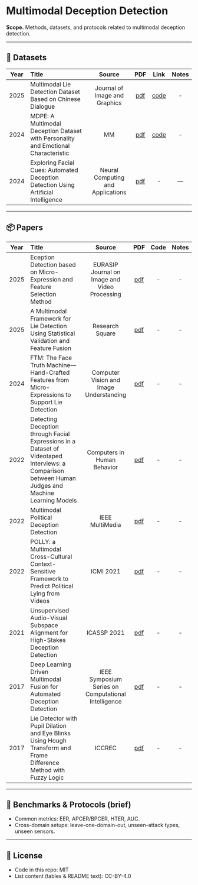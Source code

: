 # Multimodal Deception Detection

**Scope.** Methods, datasets, and protocols related to multimodal deception detection.



---

## 📄 Datasets

| Year | Title | Source | PDF | Link | Notes |
|:---:|:------|:-----:|:---------:|:----:|:-----:|
| 2025 | Multimodal Lie Detection Dataset Based on Chinese Dialogue | Journal of Image and Graphics | [pdf](https://arxiv.org/abs/2407.12274)| [code](https://aip.seu.edu.cn/2024/1219/c54084a515309/page.htm) | - |
| 2024 | MDPE: A Multimodal Deception Dataset with Personality and Emotional Characteristic | MM | [pdf](https://arxiv.org/abs/2407.12274) | [code](https://github.com/cai-cong/MDPE) | - |
| 2024 | Exploring Facial Cues: Automated Deception Detection Using Artificial Intelligence | Neural Computing and Applications | [pdf](https://link.springer.com/article/10.1007/s00521-024-09811-x) | - | — | - |

---

## 📦 Papers

| Year | Title | Source | PDF | Code | Notes |
|:---:|:------|:-----:|:---------:|:----:|:-----:|
| 2025 | Eception Detection based on Micro-Expression and Feature Selection Method | EURASIP Journal on Image and Video Processing| [pdf](https://link.springer.com/article/10.1186/s13640-025-00674-3)| - | - |
| 2025 | A Multimodal Framework for Lie Detection Using Statistical Validation and Feature Fusion | Research Square| [pdf](https://www.researchsquare.com/article/rs-6573656/v1)| - | - |
| 2024 | FTM: The Face Truth Machine—Hand-Crafted Features from Micro-Expressions to Support Lie Detection | Computer Vision and Image Understanding | [pdf](https://www.sciencedirect.com/science/article/pii/S1077314224002698)| - | - |
| 2022 | Detecting Deception through Facial Expressions in a Dataset of Videotaped Interviews: a Comparison between Human Judges and Machine Learning Models | Computers in Human Behavior| [pdf](https://www.sciencedirect.com/science/article/abs/pii/S0747563221003861)| - | - |
| 2022 | Multimodal Political Deception Detection |  IEEE MultiMedia | [pdf](https://ieeexplore.ieee.org/abstract/document/9310253)| - | - |
| 2022 | POLLY: a Multimodal Cross-Cultural Context-Sensitive Framework to Predict Political Lying from Videos |  ICMI 2021 | [pdf](https://dl.acm.org/doi/10.1145/3536221.3556617)| - | - |
| 2021 | Unsupervised Audio-Visual Subspace Alignment for High-Stakes Deception Detection | ICASSP 2021 | [pdf](https://ieeexplore.ieee.org/abstract/document/9413550)| - | - |
| 2017 | Deep Learning Driven Multimodal Fusion for Automated Deception Detection |  IEEE Symposium Series on Computational Intelligence | [pdf](https://ieeexplore.ieee.org/document/8285382)| - | - |
| 2017 | Lie Detector with Pupil Dilation and Eye Blinks Using Hough Transform and Frame Difference Method with Fuzzy Logic | ICCREC | [pdf](https://ieeexplore.ieee.org/document/8226697) | - | - |
---

## 🧪 Benchmarks & Protocols (brief)
- Common metrics: EER, APCER/BPCER, HTER, AUC.
- Cross-domain setups: leave-one-domain-out, unseen-attack types, unseen sensors.

---

## 📜 License
- Code in this repo: MIT  
- List content (tables & README text): CC-BY-4.0
